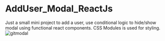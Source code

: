 # AddUser_Modal_ReactJs
Just a small mini project to add a user, use conditional logic to hide/show modal using functional react components.
CSS Modules is used for styling.
![gitmodal](https://user-images.githubusercontent.com/29317939/207279074-19f40e5c-eb2d-4b88-b35f-c1ca608b0ce0.jpg)
